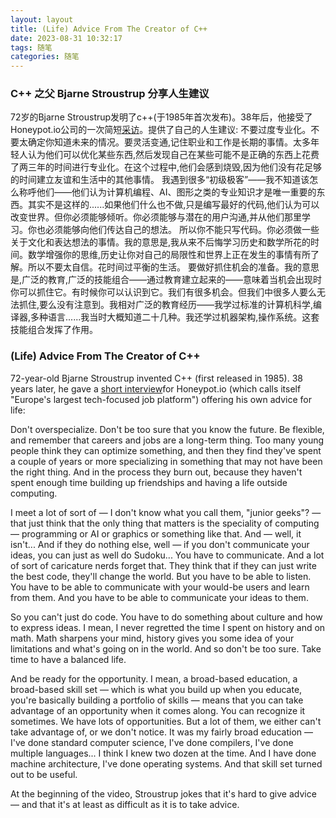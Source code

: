 ```yaml
---
layout: layout
title: (Life) Advice From The Creator of C++
date: 2023-08-31 10:32:17
tags: 随笔
categories: 随笔
---
```


### C++ 之父 Bjarne Stroustrup 分享人生建议
72岁的Bjarne Stroustrup发明了c++(于1985年首次发布)。38年后，他接受了Honeypot.io公司的一次简短[采访](https://www.youtube.com/watch?v=-QxI-RP6-HM)。提供了自己的人生建议:
不要过度专业化。不要太确定你知道未来的情况。要灵活变通,记住职业和工作是长期的事情。太多年轻人认为他们可以优化某些东西,然后发现自己在某些可能不是正确的东西上花费了两三年的时间进行专业化。在这个过程中,他们会感到烧毁,因为他们没有花足够的时间建立友谊和生活中的其他事情。
我遇到很多“初级极客”——我不知道该怎么称呼他们——他们认为计算机编程、AI、图形之类的专业知识才是唯一重要的东西。其实不是这样的......如果他们什么也不做,只是编写最好的代码,他们认为可以改变世界。但你必须能够倾听。你必须能够与潜在的用户沟通,并从他们那里学习。你也必须能够向他们传达自己的想法。
所以你不能只写代码。你必须做一些关于文化和表达想法的事情。我的意思是,我从来不后悔学习历史和数学所花的时间。数学增强你的思维,历史让你对自己的局限性和世界上正在发生的事情有所了解。所以不要太自信。花时间过平衡的生活。
要做好抓住机会的准备。我的意思是,广泛的教育,广泛的技能组合——通过教育建立起来的——意味着当机会出现时你可以抓住它。有时候你可以认识到它。我们有很多机会。但我们中很多人要么无法抓住,要么没有注意到。我相对广泛的教育经历——我学过标准的计算机科学,编译器,多种语言......我当时大概知道二十几种。我还学过机器架构,操作系统。这套技能组合发挥了作用。

### (Life) Advice From The Creator of C++
72-year-old Bjarne Stroustrup invented C++ (first released in 1985). 38 years later, he gave a [short interview](https://www.youtube.com/watch?v=-QxI-RP6-HM)for Honeypot.io (which calls itself "Europe's largest tech-focused job platform") offering his own advice for life:

Don't overspecialize. Don't be too sure that you know the future. Be flexible, and remember that careers and jobs are a long-term thing. Too many young people think they can optimize something, and then they find they've spent a couple of years or more specializing in something that may not have been the right thing. And in the process they burn out, because they haven't spent enough time building up friendships and having a life outside computing.

I meet a lot of sort of — I don't know what you call them, "junior geeks"? — that just think that the only thing that matters is the speciality of computing — programming or AI or graphics or something like that. And — well, it isn't... And if they do nothing else, well — if you don't communicate your ideas, you can just as well do Sudoku... You have to communicate. And a lot of sort of caricature nerds forget that. They think that if they can just write the best code, they'll change the world. But you have to be able to listen. You have to be able to communicate with your would-be users and learn from them. And you have to be able to communicate your ideas to them.

So you can't just do code. You have to do something about culture and how to express ideas. I mean, I never regretted the time I spent on history and on math. Math sharpens your mind, history gives you some idea of your limitations and what's going on in the world. And so don't be too sure. Take time to have a balanced life.

And be ready for the opportunity. I mean, a broad-based education, a broad-based skill set — which is what you build up when you educate, you're basically building a portfolio of skills — means that you can take advantage of an opportunity when it comes along. You can recognize it sometimes. We have lots of opportunities. But a lot of them, we either can't take advantage of, or we don't notice. It was my fairly broad education — I've done standard computer science, I've done compilers, I've done multiple languages... I think I knew two dozen at the time. And I have done machine architecture, I've done operating systems. And that skill set turned out to be useful.

At the beginning of the video, Stroustrup jokes that it's hard to give advice — and that it's at least as difficult as it is to take advice.


